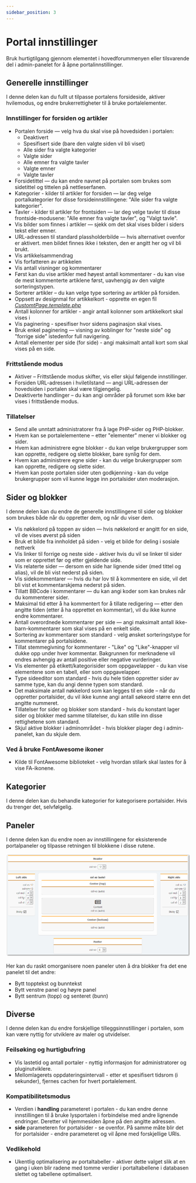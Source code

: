 ```yaml
---
sidebar_position: 3
---
```


# Portal innstillinger
Bruk hurtigtilgang gjennom elementet i hovedforummenyen eller tilsvarende del i admin-panelet for å åpne portalinnstillinger.

## Generelle innstillinger
I denne delen kan du fullt ut tilpasse portalens forsideside, aktiver hvilemodus, og endre brukerrettigheter til å bruke portalelementer.

### Innstillinger for forsiden og artikler

* Portalen forside — velg hva du skal vise på hovedsiden i portalen:
    * Deaktivert
    * Spesifisert side (bare den valgte siden vil bli viset)
    * Alle sider fra valgte kategorier
    * Valgte sider
    * Alle emner fra valgte tavler
    * Valgte emner
    * Valgte tavler
* Forsidetittel — du kan endre navnet på portalen som brukes som sidetittel og tittelen på nettleserfanen.
* Kategorier - kilder til artikler for forsiden — lar deg velge portalkategorier for disse forsideinnstillingene: "Alle sider fra valgte kategorier".
* Tavler - kilder til artikler for frontsiden — lar deg velge tavler til disse frontside-modusene: "Alle emner fra valgte tavler", og "Valgt tavle".
* Vis bilder som finnes i artikler — sjekk om det skal vises bilder i siders tekst eller emner.
* URL-adressen til standard plassholderbilde — hvis alternativet ovenfor er aktivert. men bildet finnes ikke i teksten, den er angitt her og vil bli brukt.
* Vis artikkelsammendrag
* Vis forfatteren av artikkelen
* Vis antall visninger og kommentarer
* Først kan du vise artikler med høyest antall kommentarer - du kan vise de mest kommenterte artiklene først, uavhengig av den valgte sorteringstypen.
* Sorterer artikler – du kan velge type sortering av artikler på forsiden.
* Oppsett av designmal for artikkelkort - opprette en egen fil _[CustomtPage.template.php](/how-to/create-layout)_
* Antall kolonner for artikler - angir antall kolonner som artikkelkort skal vises i
* Vis paginering - spesifiser hvor sidens paginasjon skal vises.
* Bruk enkel paginering — visning av koblinger for "neste side" og "forrige side" istedenfor full navigering.
* Antall elementer per side (for side) - angi maksimalt antall kort som skal vises på en side.

### Frittstående modus

* Aktiver – Frittstående modus skifter, vis eller skjul følgende innstillinger.
* Forsiden URL-adressen i hviletilstand — angi URL-adressen der hovedsiden i portalen skal være tilgjengelig.
* Deaktiverte handlinger – du kan angi områder på forumet som ikke bør vises i frittstående modus.

### Tillatelser

* Send alle unntatt administratorer fra å lage PHP-sider og PHP-blokker.
* Hvem kan se portalelementene – etter "elementer" mener vi blokker og sider.
* Hvem kan administrere egne blokker - du kan velge brukergrupper som kan opprette, redigere og slette blokker, bare synlig for dem.
* Hvem kan administrere egne sider - kan du velge brukergrupper som kan opprette, redigere og slette sider.
* Hvem kan poste portalen sider uten godkjenning - kan du velge brukergrupper som vil kunne legge inn portalsider uten moderasjon.

## Sider og blokker
I denne delen kan du endre de generelle innstillingene til sider og blokker som brukes både når du oppretter dem, og når du viser dem.

* Vis nøkkelord på toppen av siden — hvis nøkkelord er angitt for en side, vil de vises øverst på siden
* Bruk et bilde fra innholdet på siden - velg et bilde for deling i sosiale nettverk
* Vis linker til forrige og neste side - aktiver hvis du vil se linker til sider som er opprettet før og etter gjeldende side.
* Vis relaterte sider — dersom en side har lignende sider (med tittel og alias), vil de bli vist nederst på siden.
* Vis sidekommentarer — hvis du har lov til å kommentere en side, vil det bli vist et kommentarskjema nederst på siden.
* Tillatt BBCode i kommentarer — du kan angi koder som kan brukes når du kommenterer sider.
* Maksimal tid etter å ha kommentert for å tillate redigering — etter den angitte tiden (etter å ha opprettet en kommentar), vil du ikke kunne endre kommentarer.
* Antall overordnede kommentarer per side — angi maksimalt antall ikke-barn-kommentarer som skal vises på en enkelt side.
* Sortering av kommentarer som standard - velg ønsket sorteringstype for kommentarer på portalsidene.
* Tillat stemmegivning for kommentarer - "Like" og "Like"-knapper vil dukke opp under hver kommentar. Bakgrunnen for merknadene vil endres avhengig av antall positive eller negative vurderinger.
* Vis elementer på etikett/kategorisider som oppgavelapper - du kan vise elementene som en tabell, eller som oppgavelapper.
* Type sideeditor som standard - hvis du hele tiden oppretter sider av samme type, kan du angi denne typen som standard.
* Det maksimale antall nøkkelord som kan legges til en side – når du oppretter portalsider, du vil ikke kunne angi antall søkeord større enn det angitte nummeret.
* Tillatelser for sider og blokker som standard - hvis du konstant lager sider og blokker med samme tillatelser, du kan stille inn disse rettighetene som standard.
* Skjul aktive blokker i adminområdet - hvis blokker plager deg i admin-panelet, kan du skjule dem.

### Ved å bruke FontAwesome ikoner
* Kilde til FontAwesome biblioteket - velg hvordan stilark skal lastes for å vise FA-ikonene.

## Kategorier
I denne delen kan du behandle kategorier for kategorisere portalsider. Hvis du trenger det, selvfølgelig.

## Paneler
I denne delen kan du endre noen av innstillingene for eksisterende portalpaneler og tilpasse retningen til blokkene i disse rutene.

![Paneler](panels.png)

Her kan du raskt omorganisere noen paneler uten å dra blokker fra det ene panelet til det andre:
* Bytt topptekst og bunntekst
* Bytt venstre panel og høyre panel
* Bytt sentrum (topp) og senteret (bunn)

## Diverse
I denne delen kan du endre forskjellige tilleggsinnstillinger i portalen, som kan være nyttig for utviklere av maler og utvidelser.

### Feilsøking og hurtigbufring

* Vis lastetid og antall portaler - nyttig informasjon for administratorer og pluginutviklere.
* Mellomlagerets oppdateringsintervall - etter et spesifisert tidsrom (i sekunder), fjernes cachen for hvert portalelement.

### Kompatibilitetsmodus
* Verdien i **handling** parameteret i portalen - du kan endre denne innstillingen til å bruke lysportalen i forbindelse med andre lignende endringer. Deretter vil hjemmesiden åpne på den angitte adressen.
* **side** parameteren for portalsider - se ovenfor. På samme måte blir det for portalsider - endre parameteret og vil åpne med forskjellige URls.

### Vedlikehold
* Ukentlig optimalisering av portaltabeller - aktiver dette valget slik at en gang i uken blir radene med tomme verdier i portaltabellene i databasen slettet og tabellene optimalisert.
